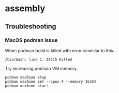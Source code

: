 # assembly

## Troubleshooting

### MacOS podman issue

When podman build is killed with error simmilar to this:
``` shell
/bin/bash: line 1: 24215 Killed
```

Try increasing podman VM memory
```shell
podman machine stop
podman machine set --cpus 4 --memory 16384
podman machine start
```
